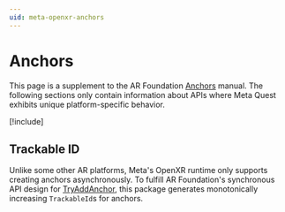 ```yaml
---
uid: meta-openxr-anchors
---
```

# Anchors

This page is a supplement to the AR Foundation [Anchors](xref:arfoundation-anchors) manual. The following sections only contain information about APIs where Meta Quest exhibits unique platform-specific behavior.

[!include[](../snippets/arf-docs-tip.md)]

## Trackable ID

Unlike some other AR platforms, Meta's OpenXR runtime only supports creating anchors asynchronously. To fulfill AR Foundation's synchronous API design for [TryAddAnchor](xref:UnityEngine.XR.ARSubsystems.XRAnchorSubsystem.TryAddAnchor), this package generates monotonically increasing `TrackableId`s for anchors.